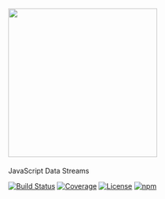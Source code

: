 # <a href="https://tributaryjs.readthedocs.io"><img src="https://raw.githubusercontent.com/timkpaine/tributary/main/docs/img/icon.png" width="300"></a>
JavaScript Data Streams

[![Build Status](https://github.com/timkpaine/tributary.js/workflows/Build%20Status/badge.svg?branch=main)](https://github.com/timkpaine/tributary.js/actions?query=workflow%3A%22Build+Status%22)
[![Coverage](https://codecov.io/gh/timkpaine/tributary.js/branch/main/graph/badge.svg)](https://codecov.io/gh/timkpaine/tributary.js)
[![License](https://img.shields.io/github/license/timkpaine/tributary.svg)](https://github.com/timkpaine/tributary.js/)
[![npm](https://img.shields.io/npm/v/tributary)](https://www.npmjs.com/package/tributary)

